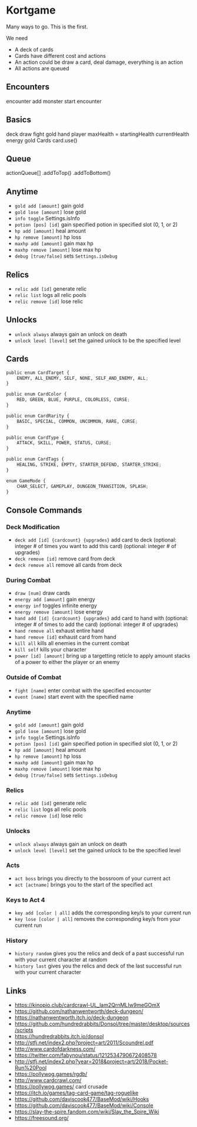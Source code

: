 # Kortgame

Many ways to go. This is the first.

We need

- A deck of cards
- Cards have different cost and actions
- An action could be draw a card, deal damage, everything is an action
- All actions are queued

## Encounters

encounter
add monster
start encounter

## Basics

deck
draw
fight
gold
hand
player
maxHealth = startingHealth
currentHealth
energy
gold
Cards
card.use()

## Queue

actionQueue[]
.addToTop()
.addToBottom()


## Anytime

* `gold add [amount]` gain gold
* `gold lose [amount]` lose gold
* `info toggle` Settings.isInfo
* `potion [pos] [id]` gain specified potion in specified slot (0, 1, or 2)
* `hp add [amount]` heal amount
* `hp remove [amount]` hp loss
* `maxhp add [amount]` gain max hp
* `maxhp remove [amount]` lose max hp
* `debug [true/false]` sets `Settings.isDebug`

## Relics

* `relic add [id]` generate relic
* `relic list` logs all relic pools
* `relic remove [id]` lose relic

## Unlocks

* `unlock always` always gain an unlock on death
* `unlock level [level]` set the gained unlock to be the specified level

## Cards

```python
public enum CardTarget {
	ENEMY, ALL_ENEMY, SELF, NONE, SELF_AND_ENEMY, ALL;
}

public enum CardColor {
	RED, GREEN, BLUE, PURPLE, COLORLESS, CURSE;
}

public enum CardRarity {
	BASIC, SPECIAL, COMMON, UNCOMMON, RARE, CURSE;
}

public enum CardType {
	ATTACK, SKILL, POWER, STATUS, CURSE;
}

public enum CardTags {
	HEALING, STRIKE, EMPTY, STARTER_DEFEND, STARTER_STRIKE;
}

enum GameMode {
	CHAR_SELECT, GAMEPLAY, DUNGEON_TRANSITION, SPLASH;
}
```

## Console Commands

### Deck Modification

* `deck add [id] {cardcount} {upgrades}` add card to deck (optional: integer # of times you want to add this card) (optional: integer # of upgrades)
* `deck remove [id]` remove card from deck
* `deck remove all` remove all cards from deck

### During Combat

* `draw [num]` draw cards
* `energy add [amount]` gain energy
* `energy inf` toggles infinite energy
* `energy remove [amount]` lose energy
* `hand add [id] {cardcount} {upgrades}` add card to hand with (optional: integer # of times to add the card) (optional: integer # of upgrades)
* `hand remove all` exhaust entire hand
* `hand remove [id]` exhaust card from hand
* `kill all` kills all enemies in the current combat
* `kill self` kills your character
* `power [id] [amount]` bring up a targetting reticle to apply amount stacks of a power to either the player or an enemy

### Outside of Combat

* `fight [name]` enter combat with the specified encounter
* `event [name]` start event with the specified name

### Anytime

* `gold add [amount]` gain gold
* `gold lose [amount]` lose gold
* `info toggle` Settings.isInfo
* `potion [pos] [id]` gain specified potion in specified slot (0, 1, or 2)
* `hp add [amount]` heal amount
* `hp remove [amount]` hp loss
* `maxhp add [amount]` gain max hp
* `maxhp remove [amount]` lose max hp
* `debug [true/false]` sets `Settings.isDebug`

### Relics

* `relic add [id]` generate relic
* `relic list` logs all relic pools
* `relic remove [id]` lose relic

### Unlocks

* `unlock always` always gain an unlock on death
* `unlock level [level]` set the gained unlock to be the specified level

### Acts

* `act boss` brings you directly to the bossroom of your current act
* `act [actname]` brings you to the start of the specified act

### Keys to Act 4

* `key add [color | all]` adds the corresponding key/s to your current run
* `key lose [color | all]` removes the corresponding key/s from your current run

### History

* `history random` gives you the relics and deck of a past successful run with your current character at random
* `history last` gives you the relics and deck of the last successful run with your current character

## Links

- https://kinopio.club/cardcrawl-UL_lam2QrnMLIw9meGOmX
- https://github.com/nathanwentworth/deck-dungeon/
- https://nathanwentworth.itch.io/deck-dungeon
- https://github.com/hundredrabbits/Donsol/tree/master/desktop/sources/scripts
- https://hundredrabbits.itch.io/donsol
- http://stfj.net/index2.php?project=art/2011/Scoundrel.pdf
- http://www.cardofdarkness.com/
- https://twitter.com/fabynou/status/1212534790672408578
- http://stfj.net/index2.php?year=2018&project=art/2018/Pocket-Run%20Pool
- https://pollywog.games/rgdb/
- http://www.cardcrawl.com/
- https://pollywog.games/ card crusade
- https://itch.io/games/tag-card-game/tag-roguelike
- https://github.com/daviscook477/BaseMod/wiki/Hooks
- https://github.com/daviscook477/BaseMod/wiki/Console
- https://slay-the-spire.fandom.com/wiki/Slay_the_Spire_Wiki
- https://freesound.org/

